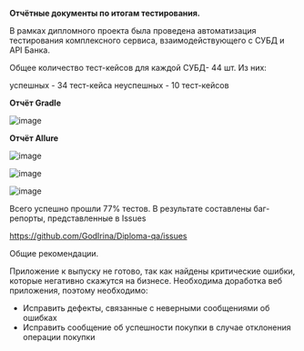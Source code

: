 **Отчётные документы по итогам тестирования.**

В рамках дипломного проекта была проведена автоматизация тестирования комплексного сервиса, взаимодействующего с СУБД и API Банка.

Общее количество тест-кейсов для каждой СУБД- 44 шт. Из них:

успешных - 34 тест-кейса
неуспешных - 10 тест-кейсов

**Отчёт Gradle**

![image](https://user-images.githubusercontent.com/92928807/203386317-81a66f7c-f2d9-4c98-a1c7-02a06a485b91.png)


**Отчёт Allure**

![image](https://user-images.githubusercontent.com/92928807/203386463-3a121405-7892-4cfd-adcb-b657419c04e5.png)

![image](https://user-images.githubusercontent.com/92928807/203386516-4cea9471-f612-4c1d-9382-c49677032d6b.png)

![image](https://user-images.githubusercontent.com/92928807/203386568-826ec638-d458-4198-a9b9-908069993d52.png)


Всего успешно прошли 77% тестов. В результате составлены баг-репорты, представленные в Issues

https://github.com/GodIrina/Diploma-qa/issues

Общие рекомендации.

Приложение к выпуску не готово, так как найдены критические ошибки, которые негативно скажутся на бизнесе. Необходима доработка веб приложения, поэтому необходимо:

- Исправить дефекты, связанные с неверными сообщениями об ошибках
- Исправить сообщение об успешности покупки в случае отклонения операции покупки
